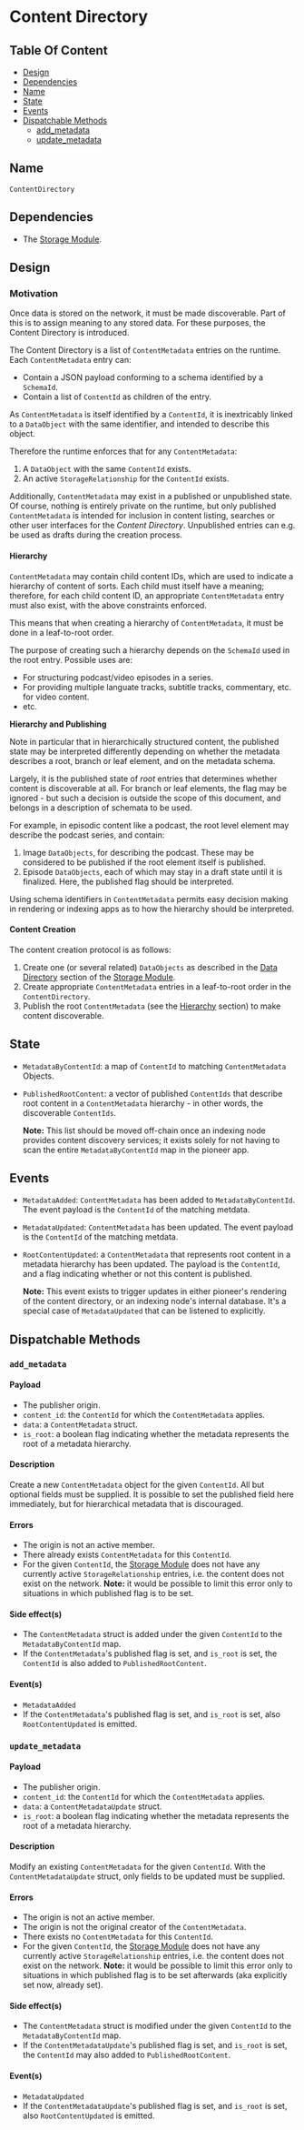 # Content Directory

## Table Of Content

- [Design](#design)
- [Dependencies](#dependencies)
- [Name](#name)
- [State](#state)
- [Events](#events)
- [Dispatchable Methods](#dispatchable-methods)
  - [add_metadata](#add_metadata)
  - [update_metadata](#update_metadata)

## Name

`ContentDirectory`

## Dependencies

- The [Storage Module](./storage-module.md).

## Design

### Motivation

Once data is stored on the network, it must be made discoverable. Part of this
is to assign meaning to any stored data. For these purposes, the Content
Directory is introduced.

The Content Directory is a list of `ContentMetadata` entries on the runtime.
Each `ContentMetadata` entry can:

- Contain a JSON payload conforming to a schema identified by a `SchemaId`.
- Contain a list of `ContentId` as children of the entry.

As `ContentMetadata` is itself identified by a `ContentId`, it is inextricably
linked to a `DataObject` with the same identifier, and intended to describe
this object.

Therefore the runtime enforces that for any `ContentMetadata`:

1. A `DataObject` with the same `ContentId` exists.
1. An active `StorageRelationship` for the `ContentId` exists.

Additionally, `ContentMetadata` may exist in a published or unpublished state.
Of course, nothing is entirely private on the runtime, but only published
`ContentMetadata` is intended for inclusion in content listing, searches or
other user interfaces for the *Content Directory*. Unpublished entries can
e.g. be used as drafts during the creation process.

#### Hierarchy

`ContentMetadata` may contain child content IDs, which are used to indicate
a hierarchy of content of sorts. Each child must itself have a meaning;
therefore, for each child content ID, an appropriate `ContentMetadata` entry
must also exist, with the above constraints enforced.

This means that when creating a hierarchy of `ContentMetadata`, it must be
done in a leaf-to-root order.

The purpose of creating such a hierarchy depends on the `SchemaId` used
in the root entry. Possible uses are:

* For structuring podcast/video episodes in a series.
* For providing multiple languate tracks, subtitle tracks, commentary,
  etc. for video content.
* etc.

**Hierarchy and Publishing**

Note in particular that in hierarchically structured content, the published
state may be interpreted differently depending on whether the metadata
describes a root, branch or leaf element, and on the metadata schema.

Largely, it is the published state of *root* entries that determines whether
content is discoverable at all. For branch or leaf elements, the flag may
be ignored - but such a decision is outside the scope of this document, and
belongs in a description of schemata to be used.

For example, in episodic content like a podcast, the root level element may
describe the podcast series, and contain:

1. Image `DataObjects`, for describing the podcast. These may be considered
   to be published if the root element itself is published.
1. Episode `DataObjects`, each of which may stay in a draft state until
   it is finalized. Here, the published flag should be interpreted.

Using schema identifiers in `ContentMetadata` permits easy decision making
in rendering or indexing apps as to how the hierarchy should be interpreted.

#### Content Creation

The content creation protocol is as follows:

1. Create one (or several related) `DataObjects` as described in the
  [Data Directory](./storage-module/data-directory.md) section of the
  [Storage Module](./storage-module.md).
1. Create appropriate `ContentMetadata` entries in a leaf-to-root order
  in the `ContentDirectory`.
1. Publish the root `ContentMetadata` (see the [Hierarchy](#hierarchy)
  section) to make content discoverable.

## State

- `MetadataByContentId`: a map of `ContentId` to matching `ContentMetadata`
  Objects.

- `PublishedRootContent`: a vector of published `ContentIds` that describe
  root content in a `ContentMetadata` hierarchy - in other words, the
  discoverable `ContentIds`.

  **Note:** This list should be moved off-chain once an indexing node provides
  content discovery services; it exists solely for not having to scan the entire
  `MetadataByContentId` map in the pioneer app.

## Events

- `MetadataAdded`: `ContentMetadata` has been added to `MetadataByContentId`. The
  event payload is the `ContentId` of the matching metdata.

- `MetadataUpdated`: `ContentMetadata` has been updated. The
  event payload is the `ContentId` of the matching metdata.

- `RootContentUpdated`: a `ContentMetadata` that represents root content in a
  metadata hierarchy has been updated. The payload is the `ContentId`, and a
  flag indicating whether or not this content is published.

  **Note:** This event exists to trigger updates in either pioneer's rendering
  of the content directory, or an indexing node's internal database. It's
  a special case of `MetadataUpdated` that can be listened to explicitly.

## Dispatchable Methods

### `add_metadata`

#### Payload

- The publisher origin.
- `content_id`: the `ContentId` for which the `ContentMetadata` applies.
- `data`: a `ContentMetadata` struct.
- `is_root`: a boolean flag indicating whether the metadata represents the
  root of a metadata hierarchy.

#### Description

Create a new `ContentMetadata` object for the given `ContentId`. All but
optional fields must be supplied. It is possible to set the published field
here immediately, but for hierarchical metadata that is discouraged.

#### Errors

- The origin is not an active member.
- There already exists `ContentMetadata` for this `ContentId`.
- For the given `ContentId`, the [Storage Module](./storage-module.md) does
  not have any currently active `StorageRelationship` entries, i.e. the
  content does not exist on the network.
  **Note:** it would be possible to limit this error only to situations
  in which published flag is to be set.

#### Side effect(s)

- The `ContentMetadata` struct is added under the given `ContentId` to the
  `MetadataByContentId` map.
- If the `ContentMetadata`'s published flag is set, and `is_root` is set,
  the `ContentId` is also added to `PublishedRootContent`.

#### Event(s)

- `MetadataAdded`
- If the `ContentMetadata`'s published flag is set, and `is_root` is set,
  also `RootContentUpdated` is emitted.

### `update_metadata`

#### Payload

- The publisher origin.
- `content_id`: the `ContentId` for which the `ContentMetadata` applies.
- `data`: a `ContentMetadataUpdate` struct.
- `is_root`: a boolean flag indicating whether the metadata represents the
  root of a metadata hierarchy.

#### Description

Modify an existing `ContentMetadata` for the given `ContentId`. With the
`ContentMetadataUpdate` struct, only fields to be updated must be supplied.

#### Errors

- The origin is not an active member.
- The origin is not the original creator of the `ContentMetadata`.
- There exists no `ContentMetadata` for this `ContentId`.
- For the given `ContentId`, the [Storage Module](./storage-module.md) does
  not have any currently active `StorageRelationship` entries, i.e. the
  content does not exist on the network.
  **Note:** it would be possible to limit this error only to situations
  in which published flag is to be set afterwards (aka explicitly set now,
  already set).

#### Side effect(s)

- The `ContentMetadata` struct is modified under the given `ContentId` to the
  `MetadataByContentId` map.
- If the `ContentMetadataUpdate`'s published flag is set, and `is_root` is set,
  the `ContentId` may also added to `PublishedRootContent`.

#### Event(s)

- `MetadataUpdated`
- If the `ContentMetadataUpdate`'s published flag is set, and `is_root` is set,
  also `RootContentUpdated` is emitted.
